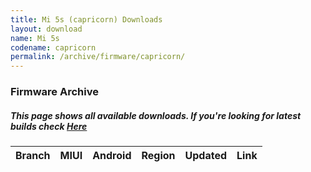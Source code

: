 ```yaml
---
title: Mi 5s (capricorn) Downloads
layout: download
name: Mi 5s
codename: capricorn
permalink: /archive/firmware/capricorn/
---
```


### Firmware Archive
##### This page shows all available downloads. If you're looking for latest builds check [Here](/firmware/capricorn/)


<div class="table-responsive-md" id="table-wrapper">
<table id="firmware" class="compact table table-striped table-hover table-sm">
    <thead class="thead-dark">
        <tr>
            <th>Branch</th>
            <th>MIUI</th>
            <th>Android</th>
            <th>Region</th>
            <th>Updated</th>
            <th>Link</th>
        </tr>
    </thead>
    <script>loadFirmwareDownloads('capricorn', 'full')</script>
</table>
</div>
